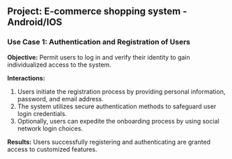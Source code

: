 ## Project: E-commerce shopping system - Android/IOS

### **Use Case 1: Authentication and Registration of Users**

**Objective:** Permit users to log in and verify their identity to gain individualized access to the system.

**Interactions:**
1. Users initiate the registration process by providing personal information, password, and email address.
2. The system utilizes secure authentication methods to safeguard user login credentials.
3. Optionally, users can expedite the onboarding process by using social network login choices.

**Results:** Users successfully registering and authenticating are granted access to customized features.
